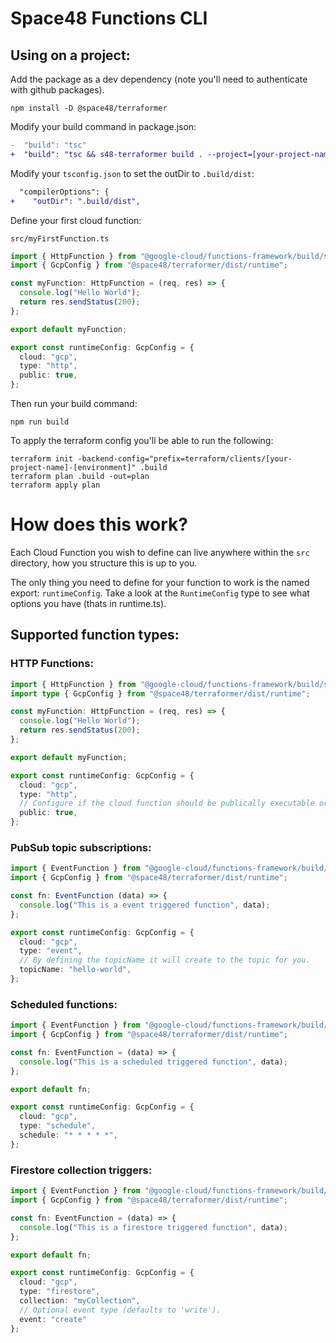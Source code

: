 # Space48 Functions CLI


## Using on a project:


Add the package as a dev dependency (note you'll need to authenticate with github packages).
```
npm install -D @space48/terraformer
```

Modify your build command in package.json:

```diff
-  "build": "tsc"
+  "build": "tsc && s48-terraformer build . --project=[your-project-name]"
```

Modify your `tsconfig.json` to set the outDir to `.build/dist`:
```diff
  "compilerOptions": {
+    "outDir": ".build/dist",
```

Define your first cloud function:

`src/myFirstFunction.ts`
```typescript
import { HttpFunction } from "@google-cloud/functions-framework/build/src/functions";
import { GcpConfig } from "@space48/terraformer/dist/runtime";

const myFunction: HttpFunction = (req, res) => {
  console.log("Hello World");
  return res.sendStatus(200);
};

export default myFunction;

export const runtimeConfig: GcpConfig = {
  cloud: "gcp",
  type: "http",
  public: true,
};
```

Then run your build command:
```
npm run build
```

To apply the terraform config you'll be able to run the following:

```
terraform init -backend-config="prefix=terraform/clients/[your-project-name]-[environment]" .build
terraform plan .build -out=plan
terraform apply plan
```

# How does this work?

Each Cloud Function you wish to define can live anywhere within the `src` directory, how you structure this is up to you.

The only thing you need to define for your function to work is the named export: `runtimeConfig`. Take a look at the `RuntimeConfig` type to see what options you have (thats in runtime.ts).


## Supported function types:

### HTTP Functions:

```typescript
import { HttpFunction } from "@google-cloud/functions-framework/build/src/functions";
import type { GcpConfig } from "@space48/terraformer/dist/runtime";

const myFunction: HttpFunction = (req, res) => {
  console.log("Hello World");
  return res.sendStatus(200);
};

export default myFunction;

export const runtimeConfig: GcpConfig = {
  cloud: "gcp",
  type: "http",
  // Configure if the cloud function should be publically executable or not.
  public: true,
};
```

### PubSub topic subscriptions:

```typescript
import { EventFunction } from "@google-cloud/functions-framework/build/src/functions";
import { GcpConfig } from "@space48/terraformer/dist/runtime";

const fn: EventFunction (data) => {
  console.log("This is a event triggered function", data);
};

export const runtimeConfig: GcpConfig = {
  cloud: "gcp",
  type: "event",
  // By defining the topicName it will create to the topic for you.
  topicName: "hello-world",
};
```

### Scheduled functions:

```typescript
import { EventFunction } from "@google-cloud/functions-framework/build/src/functions";
import { GcpConfig } from "@space48/terraformer/dist/runtime";

const fn: EventFunction = (data) => {
  console.log("This is a scheduled triggered function", data);
};

export default fn;

export const runtimeConfig: GcpConfig = {
  cloud: "gcp",
  type: "schedule",
  schedule: "* * * * *",
};
```

### Firestore collection triggers:

```typescript
import { EventFunction } from "@google-cloud/functions-framework/build/src/functions";
import { GcpConfig } from "@space48/terraformer/dist/runtime";

const fn: EventFunction = (data) => {
  console.log("This is a firestore triggered function", data);
};

export default fn;

export const runtimeConfig: GcpConfig = {
  cloud: "gcp",
  type: "firestore",
  collection: "myCollection",
  // Optional event type (defaults to 'write').
  event: "create"
};
```
